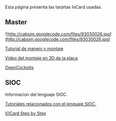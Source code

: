 Esta página presenta las tarjetas IoCard usadas.

## Master ##
![http://cabsim.googlecode.com/files/93030026.jpg](http://cabsim.googlecode.com/files/93030026.jpg)

[Tutorial de manejo y montaje](http://www.andare-ing.com/uploads/ANEXO_I_MANUAL_IOCARDS.zip)

[Video del montaje en 3D de la placa](http://www.andare-ing.com/uploads/videos/IOCards%20Master%20DivX.avi).

[OpenCockpits](http://www.opencockpits.com/)


## SIOC ##
Informacion del lenguaje SIOC.

[Tutoriales relacionados con el lenguaje SIOC.](http://www.opencockpits.com/modules.php?name=Downloads&d_op=viewdownload&cid=50)

[IOCard Step by Step](http://docs.google.com/viewer?a=v&q=cache:KdQ0RVB_Q3AJ:www.opencockpits.com/uploads/tutorial_sioc_eng.pdf+sioc+iocard&hl=en&pid=bl&srcid=ADGEESiqa08Fe6WB6k-H99MIkFf6ZdqxI-ahxT2VrusMuJdcVOSKjHUuaTOKLvGNSzMQsS5UmfezdZ-3aM1dJe-ln--QSOA5CbrCyC0xuM_D_RWr27i3DCkqX5pddzymyIM2wfhxiEIU&sig=AHIEtbT0hdeHjlO2FCS1f1SoxrHrVMshiA)